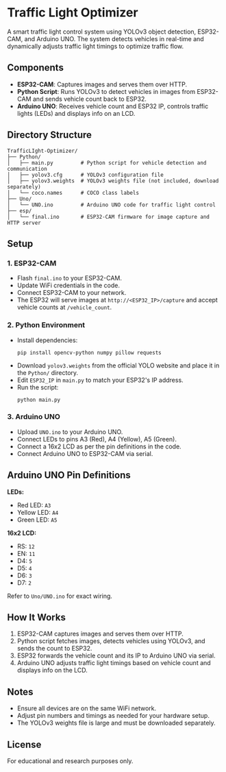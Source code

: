 # Traffic Light Optimizer

A smart traffic light control system using YOLOv3 object detection, ESP32-CAM, and Arduino UNO. The system detects vehicles in real-time and dynamically adjusts traffic light timings to optimize traffic flow.

## Components

- **ESP32-CAM**: Captures images and serves them over HTTP.
- **Python Script**: Runs YOLOv3 to detect vehicles in images from ESP32-CAM and sends vehicle count back to ESP32.
- **Arduino UNO**: Receives vehicle count and ESP32 IP, controls traffic lights (LEDs) and displays info on an LCD.

## Directory Structure

```
TrafficLIght-Optimizer/
├── Python/
│   ├── main.py         # Python script for vehicle detection and communication
│   ├── yolov3.cfg      # YOLOv3 configuration file
│   ├── yolov3.weights  # YOLOv3 weights file (not included, download separately)
│   └── coco.names      # COCO class labels
├── Uno/
│   └── UNO.ino         # Arduino UNO code for traffic light control
├── esp/
│   └── final.ino       # ESP32-CAM firmware for image capture and HTTP server
```

## Setup

### 1. ESP32-CAM

- Flash `final.ino` to your ESP32-CAM.
- Update WiFi credentials in the code.
- Connect ESP32-CAM to your network.
- The ESP32 will serve images at `http://<ESP32_IP>/capture` and accept vehicle counts at `/vehicle_count`.

### 2. Python Environment

- Install dependencies:
  ```
  pip install opencv-python numpy pillow requests
  ```
- Download `yolov3.weights` from the official YOLO website and place it in the `Python/` directory.
- Edit `ESP32_IP` in `main.py` to match your ESP32's IP address.
- Run the script:
  ```
  python main.py
  ```

### 3. Arduino UNO

- Upload `UNO.ino` to your Arduino UNO.
- Connect LEDs to pins A3 (Red), A4 (Yellow), A5 (Green).
- Connect a 16x2 LCD as per the pin definitions in the code.
- Connect Arduino UNO to ESP32-CAM via serial.

## Arduino UNO Pin Definitions

**LEDs:**
- Red LED: `A3`
- Yellow LED: `A4`
- Green LED: `A5`

**16x2 LCD:**
- RS: `12`
- EN: `11`
- D4: `5`
- D5: `4`
- D6: `3`
- D7: `2`

Refer to `Uno/UNO.ino` for exact wiring.

## How It Works

1. ESP32-CAM captures images and serves them over HTTP.
2. Python script fetches images, detects vehicles using YOLOv3, and sends the count to ESP32.
3. ESP32 forwards the vehicle count and its IP to Arduino UNO via serial.
4. Arduino UNO adjusts traffic light timings based on vehicle count and displays info on the LCD.

## Notes

- Ensure all devices are on the same WiFi network.
- Adjust pin numbers and timings as needed for your hardware setup.
- The YOLOv3 weights file is large and must be downloaded separately.

## License

For educational and research purposes only.
